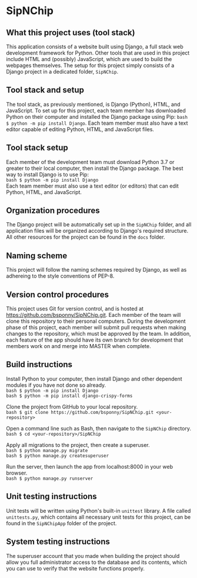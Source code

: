 # SipNChip

## What this project uses (tool stack)

This application consists of a website built using Django, a full stack web development framework for Python. Other tools that are used in this project include HTML and (possibly) JavaScript, which are used to build the webpages themselves. The setup for this project simply consists of a Django project in a dedicated folder, `SipNChip`.

## Tool stack and setup

The tool stack, as previously mentioned, is Django (Python), HTML, and JavaScript. To set up for this project, each team member has downloaded Python on their computer and installed the Django package using Pip: `bash $ python -m pip install Django`. Each team member must also have a text editor capable of editing Python, HTML, and JavaScript files.

## Tool stack setup

Each member of the development team must download Python 3.7 or greater to their local computer, then install the Django package. The best way to install Django is to use Pip:  
`bash $ python -m pip install Django`  
Each team member must also use a text editor (or editors) that can edit Python, HTML, and JavaScript.  

## Organization procedures

The Django project will be automatically set up in the `SipNChip` folder, and all application files will be organized according to Django's required structure. All other resources for the project can be found in the `docs` folder.

## Naming scheme

This project will follow the naming schemes required by Django, as well as adhereing to the style conventions of PEP-8.

## Version control procedures

This project uses Git for version control, and is hosted at https://github.com/bsponny/SipNChip.git. Each member of the team will clone this repository to their personal computers. During the development phase of this project, each member will submit pull requests when making changes to the repository, which must be approved by the team. In addition, each feature of the app should have its own branch for development that members work on and merge into MASTER when complete.

## Build instructions

Install Python to your computer, then install Django and other dependent modules if you have not done so already.  
`bash $ python -m pip install Django`  
`bash $ python -m pip install django-crispy-forms`  

Clone the project from GitHub to your local repository.  
`bash $ git clone https://github.com/bsponny/SipNChip.git <your-repository>`  

Open a command line such as Bash, then navigate to the `SipNChip` directory.  
`bash $ cd <your-repository>/SipNChip`  

Apply all migrations to the project, then create a superuser.  
`bash $ python manage.py migrate`  
`bash $ python manage.py createsuperuser`  

Run the server, then launch the app from localhost:8000 in your web browser.  
`bash $ python manage.py runserver`  

## Unit testing instructions

Unit tests will be written using Python's built-in `unittest` library. A file called `unittests.py`, which contains all necessary unit tests for this project, can be found in the `SipNChipApp` folder of the project.

## System testing instructions

The superuser account that you made when building the project should allow you full administrator access to the database and its contents, which you can use to verify that the website functions properly.